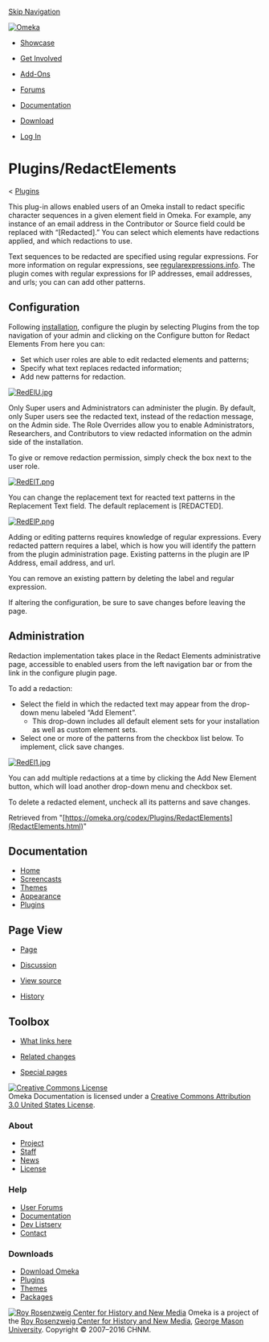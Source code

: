 <div id="wrap">

[Skip Navigation](RedactElements.html#content)
<div id="header">

<div class="padding">

<span
id="logo">[![Omeka](../../ui/i/logo-horizontal-288px.gif)](../../index.html)</span>
<div id="search-form">

</div>

-   <div id="nav-showcase">

    </div>

    [Showcase](../../showcase/index.html)
-   <div id="nav-involved">

    </div>

    [Get Involved](../../get-involved/index.html)
-   <div id="nav-addons">

    </div>

    [Add-Ons](../../add-ons/index.html)
-   <div id="nav-forums">

    </div>

    [Forums](../../forums/index.html)
-   <div id="nav-documentation">

    </div>

    [Documentation](../index.html)
-   <div id="nav-download">

    </div>

    [Download](../../download/index.html)

</div>

</div>

<div id="content">

<div class="padding">

<div id="user-meta">

-   <div id="pt-login">

    </div>

    [Log
    In](https://omeka.org/c/index.php?title=Special:UserLogin&returnto=Plugins/RedactElements)

</div>

Plugins/RedactElements
======================

<div id="contentSub">

<span class="subpages">&lt;
[Plugins](../Plugins.1.html "Plugins")</span>

</div>

<div id="primary">

This plug-in allows enabled users of an Omeka install to redact specific
character sequences in a given element field in Omeka. For example, any
instance of an email address in the Contributor or Source field could be
replaced with “\[Redacted\].” You can select which elements have
redactions applied, and which redactions to use.

Text sequences to be redacted are specified using regular expressions.
For more information on regular expressions, see
[regularexpressions.info](http://www.regular-expressions.info). The
plugin comes with regular expressions for IP addresses, email addresses,
and urls; you can can add other patterns.

<span id="Configuration" class="mw-headline"> Configuration </span>
-------------------------------------------------------------------

Following
[installation](../Managing_Plugins_2.0.html#Installing_a_Plugin "Managing Plugins 2.0"),
configure the plugin by selecting Plugins from the top navigation of
your admin and clicking on the Configure button for Redact Elements From
here you can:

-   Set which user roles are able to edit redacted elements and
    patterns;
-   Specify what text replaces redacted information;
-   Add new patterns for redaction.

[![RedElU.jpg](https://omeka.org/c/images/a/a6/RedElU.jpg)](https://omeka.org/codex/File:RedElU.jpg)

Only Super users and Administrators can administer the plugin. By
default, only Super users see the redacted text, instead of the
redaction message, on the Admin side. The Role Overrides allow you to
enable Administrators, Researchers, and Contributors to view redacted
information on the admin side of the installation.

To give or remove redaction permission, simply check the box next to the
user role.

[![RedElT.png](https://omeka.org/c/images/2/23/RedElT.png)](https://omeka.org/codex/File:RedElT.png)

You can change the replacement text for reacted text patterns in the
Replacement Text field. The default replacement is \[REDACTED\].

[![RedElP.png](https://omeka.org/c/images/4/4a/RedElP.png)](https://omeka.org/codex/File:RedElP.png)

Adding or editing patterns requires knowledge of regular expressions.
Every redacted pattern requires a label, which is how you will identify
the pattern from the plugin administration page. Existing patterns in
the plugin are IP Address, email address, and url.

You can remove an existing pattern by deleting the label and regular
expression.

If altering the configuration, be sure to save changes before leaving
the page.

<span id="Administration" class="mw-headline"> Administration </span>
---------------------------------------------------------------------

Redaction implementation takes place in the Redact Elements
administrative page, accessible to enabled users from the left
navigation bar or from the link in the configure plugin page.

To add a redaction:

-   Select the field in which the redacted text may appear from the
    drop-down menu labeled “Add Element”.
    -   This drop-down includes all default element sets for your
        installation as well as custom element sets.
-   Select one or more of the patterns from the checkbox list below. To
    implement, click save changes.

[![RedEl1.jpg](https://omeka.org/c/images/a/ae/RedEl1.jpg)](https://omeka.org/codex/File:RedEl1.jpg)

You can add multiple redactions at a time by clicking the Add New
Element button, which will load another drop-down menu and checkbox set.

To delete a redacted element, uncheck all its patterns and save changes.

<div class="printfooter">

Retrieved from
"[https://omeka.org/codex/Plugins/RedactElements](RedactElements.html)"

</div>

<div id="catlinks" class="catlinks catlinks-allhidden">

</div>

</div>

<div id="secondary">

<div class="portlet">

Documentation
-------------

-   [Home](../index.html)
-   [Screencasts](../Screencasts.html)
-   [Themes](../Managing_Themes_2.0.html)
-   [Appearance](../Managing_Appearance_2.0.html)
-   [Plugins](../Plugins2.0.html)

</div>

<div class="portlet">

Page View
---------

-   <div id="nav-page">

    </div>

    [Page](RedactElements.html)
-   <div id="nav-discussion">

    </div>

    [Discussion](https://omeka.org/c/index.php?title=Talk:Plugins/RedactElements&action=edit&redlink=1)
-   <div id="nav-view_source">

    </div>

    [View
    source](https://omeka.org/c/index.php?title=Plugins/RedactElements&action=edit)
-   <div id="nav-history">

    </div>

    [History](https://omeka.org/c/index.php?title=Plugins/RedactElements&action=history)

</div>

<div id="wiki-toolbox" class="portlet">

Toolbox
-------

-   <div id="t-whatlinkshere">

    </div>

    [What links
    here](https://omeka.org/codex/Special:WhatLinksHere/Plugins/RedactElements)
-   <div id="t-recentchangeslinked">

    </div>

    [Related
    changes](https://omeka.org/codex/Special:RecentChangesLinked/Plugins/RedactElements)
-   <div id="t-specialpages">

    </div>

    [Special pages](../Special:SpecialPages.html)

</div>

[![Creative Commons
License](https://i.creativecommons.org/l/by/3.0/us/88x31.png)](http://creativecommons.org/licenses/by/3.0/us/)\
Omeka Documentation is licensed under a [Creative Commons Attribution
3.0 United States
License](http://creativecommons.org/licenses/by/3.0/us/).

</div>

</div>

</div>

<div id="footer">

<div class="padding">

<div id="sitemap">

<div class="section">

### About

-   [Project](../../about/index.html)
-   [Staff](../../about/staff/index.html)
-   [News](../../blog/index.html)
-   [License](http://www.gnu.org/copyleft/gpl.html)

</div>

<div class="section">

### Help

-   [User Forums](../../forums/index.html)
-   [Documentation](../index.html)
-   [Dev Listserv](http://groups.google.com/group/omeka-dev)
-   [Contact](../../contact/index.html)

</div>

<div class="section">

### Downloads

-   [Download Omeka](../../download/index.html)
-   [Plugins](../../addons/plugins.html)
-   [Themes](../../addons/themes.html)
-   [Packages](../../download/packages/index.html)

</div>

</div>

<div id="chnm-meta">

<span id="chnm-logo">[![Roy Rosenzweig Center for History and New
Media](../../ui/i/rrchnm-logo-regular.gif)](http://chnm.gmu.edu)</span>
Omeka is a project of the [Roy Rosenzweig Center for History and New
Media](http://chnm.gmu.edu), [George Mason
University](http://www.gmu.edu). Copyright © 2007–2016 CHNM.

</div>

</div>

</div>

</div>
